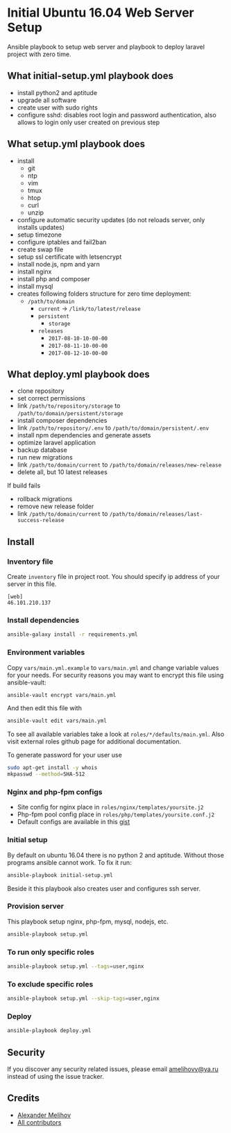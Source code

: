 # Initial Ubuntu 16.04 Web Server Setup

Ansible playbook to setup web server and playbook to deploy laravel project with
zero time.

## What initial-setup.yml playbook does

- install python2 and aptitude
- upgrade all software
- create user with sudo rights
- configure sshd: disables root login and password authentication, also allows 
to login only user created on previous step

## What setup.yml playbook does

- install
  - git
  - ntp
  - vim
  - tmux
  - htop
  - curl
  - unzip
- configure automatic security updates (do not reloads server, only installs updates)
- setup timezone
- configure iptables and fail2ban
- create swap file
- setup ssl certificate with letsencrypt
- install node.js, npm and yarn
- install nginx
- install php and composer
- install mysql
- creates following folders structure for zero time deployment:
  - `/path/to/domain`
    - `current` -> `/link/to/latest/release`
    - `persistent`
      - `storage`
    - `releases`
      - `2017-08-10-10-00-00`
      - `2017-08-11-10-00-00`
      - `2017-08-12-10-00-00`

## What deploy.yml playbook does

- clone repository
- set correct permissions
- link `/path/to/repository/storage` to `/path/to/domain/persistent/storage`
- install composer dependencies
- link `/path/to/repository/.env` to `/path/to/domain/persistent/.env`
- install npm dependencies and generate assets
- optimize laravel application
- backup database
- run new migrations
- link `/path/to/domain/current` to `/path/to/domain/releases/new-release`
- delete all, but 10 latest releases

If build fails

- rollback migrations
- remove new release folder
- link `/path/to/domain/current` to `/path/to/domain/releases/last-success-release`

## Install

### Inventory file

Create `inventory` file in project root. You should specify ip address of your
server in this file.

```
[web]
46.101.210.137
```

### Install dependencies

```bash
ansible-galaxy install -r requirements.yml
```

### Environment variables

Copy `vars/main.yml.example` to `vars/main.yml` and change variable values for
your needs. For security reasons you may want to encrypt this file using
ansible-vault:
```bash
ansible-vault encrypt vars/main.yml
```
And then edit this file
with
```bash
ansible-vault edit vars/main.yml
```

To see all available variables take a look at `roles/*/defaults/main.yml`. Also
visit external roles github page for additional documentation.

To generate password for your user use

```bash
sudo apt-get install -y whois
mkpasswd --method=SHA-512
```

### Nginx and php-fpm configs

- Site config for nginx place in `roles/nginx/templates/yoursite.j2`
- Php-fpm pool config place in `roles/php/templates/yoursite.conf.j2`
- Default configs are available in this
[gist](https://gist.github.com/melihovv/ff11a76ee8b4fba28ecb4b681cb91818)

### Initial setup

By default on ubuntu 16.04 there is no python 2 and aptitude. Without those
programs ansible cannot work. To fix it run:

```bash
ansible-playbook initial-setup.yml
```

Beside it this playbook also creates user and configures ssh server.

### Provision server

This playbook setup nginx, php-fpm, mysql, nodejs, etc.

```bash
ansible-playbook setup.yml
```

### To run only specific roles

```bash
ansible-playbook setup.yml --tags=user,nginx
```

### To exclude specific roles

```bash
ansible-playbook setup.yml --skip-tags=user,nginx
```

### Deploy

```bash
ansible-playbook deploy.yml
```

## Security

If you discover any security related issues, please email amelihovv@ya.ru instead of using the issue tracker.

## Credits

- [Alexander Melihov](https://github.com/melihovv)
- [All contributors](https://github.com/melihovv/initial-webserver-setup/graphs/contributors)
